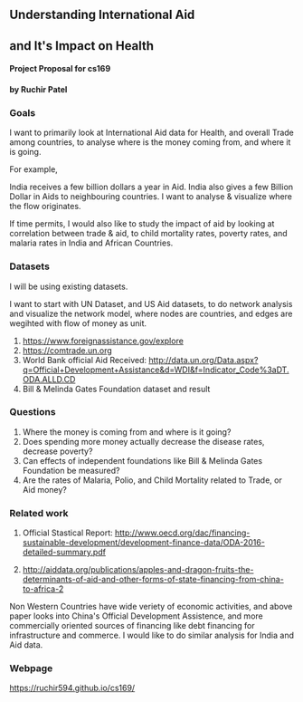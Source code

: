 ## Understanding International Aid 
## and It's Impact on Health 

#### Project Proposal for cs169
#### by Ruchir Patel

### Goals

I want to primarily look at International Aid data for Health, and overall Trade among countries, to analyse where is the money coming from, and where it is going. 

For example, 

India receives a few billion dollars a year in Aid. India also gives a few Billion Dollar in Aids to neighbouring countries. I want to analyse & visualize where the flow originates. 

If time permits, I would also like to study the impact of aid by looking at correlation between trade & aid, to child mortality rates, poverty rates, and malaria rates in India and African Countries.

### Datasets

I will be using existing datasets. 

I want to start with UN Dataset, and US Aid datasets, to do network analysis and visualize the network model, where nodes are countries, and edges are wegihted with flow of money as unit.

1. https://www.foreignassistance.gov/explore
2. https://comtrade.un.org
3. World Bank official Aid Received: http://data.un.org/Data.aspx?q=Official+Development+Assistance&d=WDI&f=Indicator_Code%3aDT.ODA.ALLD.CD
4. Bill & Melinda Gates Foundation dataset and result

### Questions

1. Where the money is coming from and where is it going?
2. Does spending more money actually decrease the disease rates, decrease poverty? 
3. Can effects of independent foundations like Bill & Melinda Gates Foundation be measured?
4. Are the rates of Malaria, Polio, and Child Mortality related to Trade, or Aid money?

### Related work

1. Official Stastical Report: http://www.oecd.org/dac/financing-sustainable-development/development-finance-data/ODA-2016-detailed-summary.pdf

2. http://aiddata.org/publications/apples-and-dragon-fruits-the-determinants-of-aid-and-other-forms-of-state-financing-from-china-to-africa-2

Non Western Countries have wide veriety of economic activities, and above paper looks into China's Official Development Assistence, and more commercially oriented sources of financing like debt financing for infrastructure and commerce. I would like to do similar analysis for India and Aid data. 

### Webpage 

https://ruchir594.github.io/cs169/
